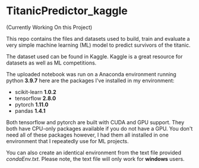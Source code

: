 # TitanicPredictor_kaggle
(Currently Working On this Project)

This repo contains the files and datasets used to build, train and evaluate a very simple machine learning (ML) model to predict survivors of the titanic. 

The dataset used can be found in Kaggle. Kaggle is a great resource for datasets as well as ML competitions. 

The uploaded notebook was run on a Anaconda environment running python **3.9.7** here are the packages I've installed in my environment:

- scikit-learn **1.0.2**
- tensorflow **2.8.0**
- pytorch **1.11.0**
- pandas **1.4.1**

Both tensorflow and pytorch are built with CUDA and GPU support. They both have CPU-only packages available if you do not have a GPU. You don't need all of these packages however, I had them all installed in one environment that I repeatedly use for ML projects.

You can also create an identical environment from the text file provided *condaEnv.txt*. Please note, the text file will only work for **windows** users.
